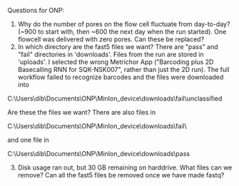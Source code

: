 Questions for ONP:

1. Why do the number of pores on the flow cell fluctuate from day-to-day? (~900 to start with, then ~600 the next day when the run started). One flowcell was delivered with zero pores. Can these be replaced?
2. In which directory are the fast5 files we want? There are "pass" and "fail" directories in 'downloads'. Files from the run are stored in 'uploads'. I selected the wrong Metrichor App ("Barcoding plus 2D Basecalling RNN for SQK-NSK007", rather than just the 2D run). The full workflow failed to recognize barcodes and the files were downloaded into 

C:\Users\dib\Documents\ONP\MinIon_device\downloads\fail\unclassified

Are these the files we want? There are also files in

C:\Users\dib\Documents\ONP\MinIon_device\downloads\fail\

and one file in

C:\Users\dib\Documents\ONP\MinIon_device\downloads\pass

3. Disk usage ran out, but 30 GB remaining on harddrive. What files can we remove? Can all the fast5 files be removed once we have made fastq?
